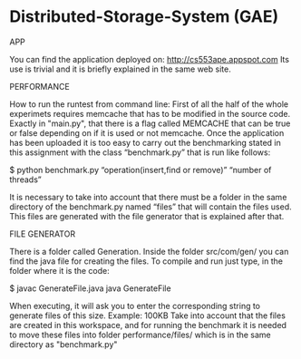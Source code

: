 # Distributed-Storage-System (GAE)

APP

You can find the application deployed on:
http://cs553ape.appspot.com
Its use is trivial and it is briefly explained in the same web site. 

PERFORMANCE

How to run the runtest from command line:
First of all the half of the whole experimets requires memcache that has to be modified in the source code. Exactly in "main.py", that there is a flag called MEMCACHE that can be true or false depending on if it is used or not memcache.
Once the application has been uploaded it is too easy to carry out the benchmarking stated in this assignment with the class “benchmark.py” that is run like follows:

$ python benchmark.py “operation(insert,find or remove)” “number of threads”

It is necessary to take into account that there must be a folder in the same directory of the benchmark.py named “files” that will contain the files used. This files are generated with the file generator that is explained after that.

FILE GENERATOR

There is a folder called Generation. Inside the folder src/com/gen/ you can find the java file for creating the files.
To compile and run just type, in the folder where it is the code:

$ javac GenerateFile.java java GenerateFile

When executing, it will ask you to enter the corresponding string to generate files of this size. Example: 100KB
Take into account that the files are created in this workspace, and for running the benchmark it is needed to move these files into folder performance/files/ which is in the same directory as "benchmark.py"
